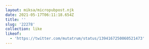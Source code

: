 ```yaml
---
layout: miksa/micropubpost.njk
date: 2021-05-17T06:11:18.654Z
title: ''
slug: '22278'
collection: like
likeof:
  - 'https://twitter.com/mutatrum/status/1394167250060521473'
---
```


